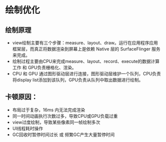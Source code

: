 # 绘制优化

## 绘制原理
* view绘制主要有三个步骤：measure、layout、draw。运行在应用程序应用框架层，而真正将数据渲染到屏幕上是依赖 Native 层的 SurfaceFlinger 服务来完成。
* 绘制过程主要由CPU来完成measure、layout、record、execute的数据计算工作 和 GPU负责栅格化、渲染。
* CPU 和 GPU 通过图形驱动层进行连接，图形驱动层维护一个队列，CPU负责将display list添加到该队列，GPU负责从队列中取出数据进行绘制。

## 卡顿原因：
* 布局过于复杂，16ms 内无法完成渲染
* 同一时间动画执行次数过多，导致CPU或GPU负载过重
* view过度绘制，导致某些像素同一帧绘制多次
* UI线程耗时操作
* GC回收时暂停时间过长 或 频繁GC产生大量暂停时间

